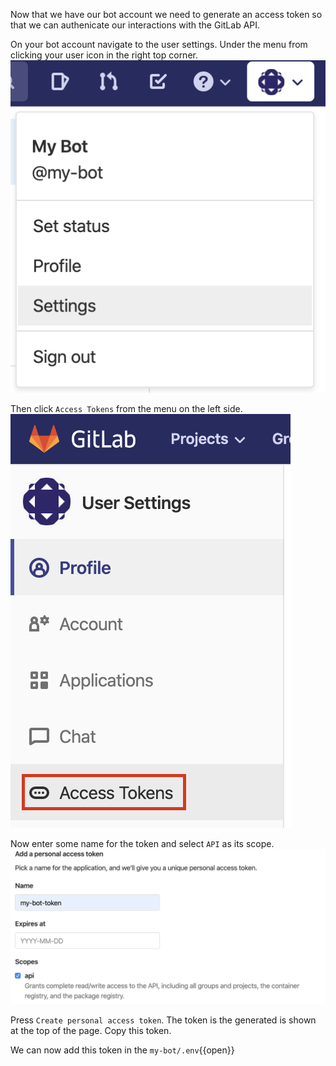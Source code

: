 Now that we have our bot account we need to generate an access token so that we can authenicate our interactions with the GitLab API.

On your bot account navigate to the user settings. Under the menu from clicking your user icon in the right top corner.
![Settings Menu](assets/settings.png)

Then click `Access Tokens` from the menu on the left side.
![Access Token Menu](assets/access-token.png)

Now enter some name for the token and select `API` as its scope.
![Access Token Options](assets/token-option.png)

Press `Create personal access token`. The token is the generated is shown at the top of the page. Copy this token.

We can now add this token in the `my-bot/.env`{{open}} 